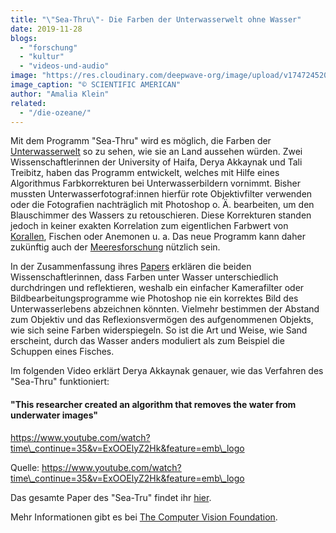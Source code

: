 ```yaml
---
title: "\"Sea-Thru\"- Die Farben der Unterwasserwelt ohne Wasser"
date: 2019-11-28
blogs: 
  - "forschung"
  - "kultur"
  - "videos-und-audio"
image: "https://res.cloudinary.com/deepwave-org/image/upload/v1747245200/deepwave.org/sea_thru_Korallen_Farben_Algorithmus.gif"
image_caption: "© SCIENTIFIC AMERICAN"
author: "Amalia Klein"
related: 
  - "/die-ozeane/"
---
```


Mit dem Programm "Sea-Thru" wird es möglich, die Farben der [Unterwasserwelt](https://www.deepwave.org/die-ozeane/) so zu sehen, wie sie an Land aussehen würden. Zwei Wissenschaftlerinnen der University of Haifa, Derya Akkaynak und Tali Treibitz, haben das Programm entwickelt, welches mit Hilfe eines Algorithmus Farbkorrekturen bei Unterwasserbildern vornimmt. Bisher mussten Unterwasserfotograf:innen hierfür rote Objektivfilter verwenden oder die Fotografien nachträglich mit Photoshop o. Ä. bearbeiten, um den Blauschimmer des Wassers zu retouschieren. Diese Korrekturen standen jedoch in keiner exakten Korrelation zum eigentlichen Farbwert von [Korallen](https://www.deepwave.org/die-ozeane/korallen/), Fischen oder Anemonen u. a. Das neue Programm kann daher zukünftig auch der [Meeresforschung](https://www.deepwave.org/blogs/forschung/) nützlich sein.

In der Zusammenfassung ihres [Papers](http://openaccess.thecvf.com/content_CVPR_2019/papers/Akkaynak_Sea-Thru_A_Method_for_Removing_Water_From_Underwater_Images_CVPR_2019_paper.pdf) erklären die beiden Wissenschaftlerinnen, dass Farben unter Wasser unterschiedlich durchdringen und reflektieren, weshalb ein einfacher Kamerafilter oder Bildbearbeitungsprogramme wie Photoshop nie ein korrektes Bild des Unterwasserlebens abzeichnen könnten. Vielmehr bestimmen der Abstand zum Objektiv und das Reflexionsvermögen des aufgenommenen Objekts, wie sich seine Farben widerspiegeln. So ist die Art und Weise, wie Sand erscheint, durch das Wasser anders moduliert als zum Beispiel die Schuppen eines Fisches.

Im folgenden Video erklärt Derya Akkaynak genauer, wie das Verfahren des "Sea-Thru" funktioniert:

#### "This researcher created an algorithm that removes the water from underwater images"

https://www.youtube.com/watch?time\_continue=35&v=ExOOElyZ2Hk&feature=emb\_logo

Quelle: https://www.youtube.com/watch?time\_continue=35&v=ExOOElyZ2Hk&feature=emb\_logo

Das gesamte Paper des "Sea-Tru" findet ihr [hier](http://openaccess.thecvf.com/content_CVPR_2019/papers/Akkaynak_Sea-Thru_A_Method_for_Removing_Water_From_Underwater_Images_CVPR_2019_paper.pdf).

Mehr Informationen gibt es bei [The Computer Vision Foundation](https://www.thecvf.com/).
